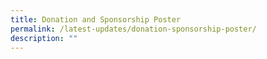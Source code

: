 ```yaml
---
title: Donation and Sponsorship Poster
permalink: /latest-updates/donation-sponsorship-poster/
description: ""
---
```

